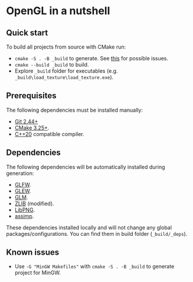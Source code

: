 # OpenGL in a nutshell

## Quick start

To build all projects from source with CMake run:

- `cmake -S . -B _build` to generate. See [this](#known-issues) for possible issues.
- `cmake --build _build` to build.
- Explore `_build` folder for executables (e.g. `_build\load_texture\load_texture.exe`).

## Prerequisites

The following dependencies must be installed manually:

- [Git 2.44+](https://git-scm.com/downloads)
- [CMake 3.25+](https://cmake.org/download).
- [C++20](https://en.wikipedia.org/wiki/C++20) compatible compiler.

## Dependencies

The following dependencies will be automatically installed during generation:

- [GLFW](https://www.glfw.org/).
- [GLEW](https://github.com/Perlmint/glew-cmake).
- [GLM](https://github.com/g-truc/glm).
- [ZLIB](https://github.com/madler/zlib) (modified).
- [LibPNG](https://github.com/glennrp/libpng).
- [assimp](https://github.com/assimp/assimp).

These dependencies installed locally and will not change any global packages/configurations.
You can find them in build folder (`_build/_deps`).

## Known issues

- Use `-G "MinGW Makefiles"` with `cmake -S . -B _build` to generate project for MinGW.
